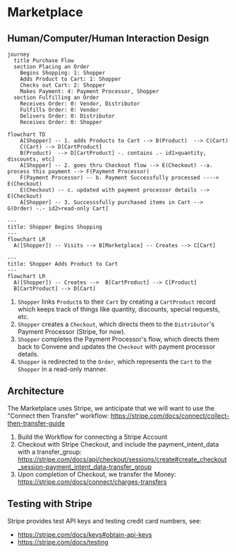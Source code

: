 # Marketplace

## Human/Computer/Human Interaction Design

```mermaid
journey
  title Purchase Flow
  section Placing an Order
    Begins Shopping: 1: Shopper
    Adds Product to Cart: 1: Shopper
    Checks out Cart: 2: Shopper
    Makes Payment: 4: Payment Processor, Shopper
  section Fulfilling an Order
    Receives Order: 0: Vendor, Distributor
    Fulfills Order: 0: Vendor
    Delivers Order: 0: Distributor
    Receives Order: 0: Shopper
```


```mermaid
flowchart TD
    A[Shopper] -- 1. adds Products to Cart --> B(Product)  --> C(Cart)
    C(Cart) --> D[CartProduct]
    B(Product)  --> D[CartProduct] -. contains .- id1>quantity, discounts, etc]
    A[Shopper] -- 2. goes thru Checkout flow --> E(Checkout) --a.  process this payment --> F(Payment Processor)
    F(Payment Processor) -- b. Payment Successfully processed ----> E(Checkout)
    E(Checkout) -- c. updated with payment processor details --> E(Checkout)
    A[Shopper] -- 3. Successsfully purchased items in Cart --> G(Order) -.- id2>read-only Cart]
```

```mermaid
---
title: Shopper Begins Shopping
---
flowchart LR
  A([Shopper]) -- Visits --> B[Marketplace] -- Creates --> C[Cart]

```

```mermaid
---
title: Shopper Adds Product to Cart
---
flowchart LR
  A([Shopper]) -- Creates -->  B[CartProduct] --> C[Product]
  B[CartProduct] --> D[Cart]
```

1. `Shopper` links `Product`s to their `Cart` by creating a `CartProduct` record which keeps track of things like quantity, discounts, special requests, etc.
2. `Shopper` creates a `Checkout`, which directs them to the `Distributor`'s Payment Processor (Stripe, for now).
3. `Shopper` completes the Payment Processor's flow, which directs them back to Convene and updates the `Checkout` with payment processor details.
4. `Shopper` is redirected to the `Order`, which represents the `Cart` to the `Shopper` in a read-only manner.

## Architecture

The Marketplace uses Stripe, we anticipate that we will want to use the "Connect then Transfer" workflow: https://stripe.com/docs/connect/collect-then-transfer-guide

1. Build the Workflow for connecting a Stripe Account
2. Checkout with Stripe Checkout, and include the payment_intent_data with a transfer_group: https://stripe.com/docs/api/checkout/sessions/create#create_checkout_session-payment_intent_data-transfer_group
3. Upon completion of Checkout, we transfer the Money: https://stripe.com/docs/connect/charges-transfers

## Testing with Stripe

Stripe provides test API keys and testing credit card numbers, see:
* https://stripe.com/docs/keys#obtain-api-keys
* https://stripe.com/docs/testing
